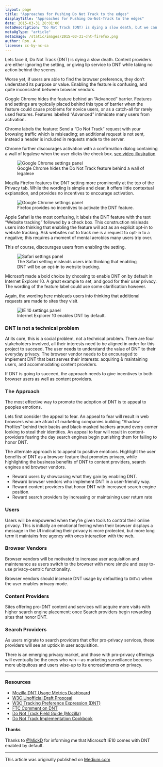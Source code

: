 ```yaml
---
layout: page
title: "Approaches for Pushing Do Not Track to the edges"
displayTitle: "Approaches for Pushing Do-Not-Track to the edges"
date: 2015-03-31 20:01:00
metaDescription: "Do Not Track (DNT) is dying a slow death, but we can take some simple steps to encourage its wider adoption."
metaOgType: "article"
metaImage: /static/images/2015-03-31-dnt-firefox.png
author: Ron. A
license: cc-by-nc-sa
---
```


Lets face it, Do Not Track (DNT) is dying a slow death. Content providers
are either ignoring the setting, or giving lip service to DNT while
taking no action behind the scenes.

Worse yet, if users are able to find the browser preference, they don’t
understand its purpose or value. Enabling the feature is confusing, and
quite inconsistent between browser vendors.

Goggle Chrome hides the feature behind an “Advanced” barrier. Features and
settings are typically placed behind this type of barrier when the feature
could cause problems for novice users, or as a catch-all for rarely used
features. Features labelled “Advanced” intimidate many users from
activation.

Chrome labels the feature: Send a “Do Not Track” request with your browsing
traffic which is misleading; an additional request is not sent, instead a
header is included in requests made to the server.

Chrome further discourages activation with a confirmation dialog containing
a wall of legalese when the user clicks the check box.
[see video illustration](http://gfycat.com/BeautifulInfiniteKob)

<figure>
  <amp-img src="/static/images/2015-03-31-dnt-chrome.png"
    alt="Google Chrome settings panel" title="Google Chrome settings panel"
    width="644" height="367"></amp-img>
  <noscript>
    <img src="/static/images/2015-03-31-dnt-chrome.png"
      alt="Google Chrome settings panel" title="Google Chrome settings panel">
  </noscript>
  <figcaption>
    Google Chrome hides the Do Not Track feature behind a wall of legalese
  </figcaption>
</figure>

Mozilla Firefox features the DNT setting more prominently at the top of
the Privacy tab. While the wording is simple and clear, it offers little
contextual explanation, and provides no incentives to encourage
activation.

<figure>
  <amp-img src="/static/images/2015-03-31-dnt-firefox.png"
    alt="Google Chrome settings panel" title="Google Chrome settings panel"
    width="605" height="673"></amp-img>
  <noscript>
    <img src="/static/images/2015-03-31-dnt-firefox.png"
      alt="Google Chrome settings panel" title="Google Chrome settings panel">
  </noscript>
  <figcaption>Firefox provides no incentives to activate the DNT
    feature.
  </figcaption>
</figure>

Apple Safari is the most confusing, it labels the DNT feature with the
text “Website tracking” followed by a check box. This construction misleads
users into thinking that enabling the feature will act as an explicit
opt-in to website tracking. Ask websites not to track me is a request to
opt-in to a negative; this requires a moment of mental aerobics many
users trip over.

This of course, discourages users from enabling the setting.

<figure>
  <amp-img src="/static/images/2015-03-31-dnt-safari.png"
    alt="Safari settings panel" title="Safari settings panel"
    width="673" height="355"></amp-img>
  <noscript>
    <img src="/static/images/2015-03-31-dnt-safari.png"
      alt="Safari settings panel" title="Safari settings panel">
  </noscript>
  <figcaption>The Safari setting misleads users into thinking that
    enabling DNT will be an opt-in to website tracking.</figcaption>
</figure>

Microsoft made a bold choice by choosing to enable DNT on by default in Internet Explorer 10. A great example to set, and good for their user privacy. The wording of the feature label could use some clarification however.

Again, the wording here misleads users into thinking that additional requests are made to sites they visit.

<figure>
  <amp-img src="/static/images/2015-03-31-dnt-ie.png"
    alt="IE 10 settings panel" title="IE 10 settings panel"
    width="428" height="547"></amp-img>
  <noscript>
    <img src="/static/images/2015-03-31-dnt-ie.png"
      alt="IE 10 settings panel" title="IE 10 settings panel">
  </noscript>
  <figcaption>Internet Explorer 10 enables DNT by default.</figcaption>
</figure>


### DNT is not a technical problem

At its core, this is a social problem, not a technical problem. There are
four stakeholders involved, all their interests need to be aligned in
order for this project to succeed. The user needs to understand the value
of DNT to their everyday privacy. The browser vendor needs to be
encouraged to implement DNT that best serves their interests: acquiring
& maintaining users, and accommodating content providers.

If DNT is going to succeed, the approach needs to give incentives to both
browser users as well as content providers.

### The Approach

The most effective way to promote the adoption of DNT is to appeal to
peoples emotions.

Lets first consider the appeal to fear. An appeal to fear will result in
web browsers who are afraid of marketing companies building “Shadow
Profiles” behind their backs and black-masked hackers around every corner
looking to steal their identities. An appeal to fear will result in
content-providers fearing the day search engines begin punishing them for
failing to honor DNT.

The alternate approach is to appeal to positive emotions. Highlight the
user benefits of DNT as a browser feature that promotes privacy, while
highlighting the business benefits of DNT to content providers, search
engines and browser vendors.

* Reward users by showcasing what they gain by enabling DNT.
* Reward browser vendors who implement DNT in a user-friendly way.
* Reward content providers that honor DNT with increased search engine
position.
* Reward search providers by increasing or maintaining user return rate

### Users

Users will be empowered when they’re given tools to control their online
privacy. This is initially an emotional feeling when their browser displays
a message in the UI indicating their privacy is more protected, but more
long term it maintains free agency with ones interaction with the web.

### Browser Vendors

Browser vendors will be motivated to increase user acquisition and
maintenance as users switch to the browser with more simple and easy
to-use privacy-centric functionality.

Browser vendors should increase DNT usage by defaulting to ```DNT=1```
when the user enables privacy mode.

### Content Providers

Sites offering pro-DNT content and services will acquire more visits with
higher search engine placement; once Search providers begin rewarding
sites that honor DNT.

### Search Providers

As users migrate to search providers that offer pro-privacy services,
these providers will see an uptick in user acquisition.

There is an emerging privacy market, and those with pro-privacy offerings
will eventually be the ones who win — as marketing surveillance becomes
more ubiquitous and users wise-up to its encroachments on privacy.

---

### Resources

* [Mozilla DNT Usage Metrics Dashboard](https://dnt-dashboard.mozilla.org/)
* [W3C Unofficial Draft Proposal](http://lists.w3.org/Archives/Public/public-tracking/2012Jun/att-0095/compromise-proposal-pde-tl-jm.html)
* [W3C Tracking Preference Expression (DNT)](http://www.w3.org/TR/tracking-dnt/)
* [FTC Comment on DNT](http://donottrack.us/docs/FTC_Privacy_Comment_Stanford.pdf)
* [Do Not Track Field Guide (Mozilla)](https://developer.mozilla.org/en-US/docs/Web/Security/Do_not_track_field_guide)
* [Do Not Track Implementation Cookbook](http://donottrack.us/cookbook/)

#### Thanks

Thanks to [@MickD](https://twitter.com/@mickd) for informing me that
Microsoft IE10 comes with DNT enabled by default.

---

This article was originally published on
[Medium.com](https://medium.com/@0xadada/approaches-for-pushing-do-not-track-to-the-edges-70f0edb2b927)
